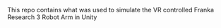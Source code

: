 This repo contains what was used to simulate the VR controlled Franka Research 3 Robot Arm in Unity
